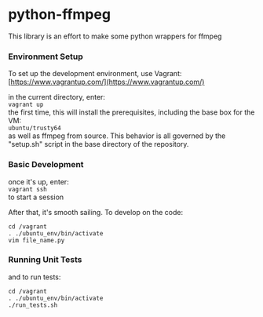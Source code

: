# python-ffmpeg

This library is an effort to make some python wrappers for ffmpeg

### Environment Setup

To set up the development environment, use Vagrant:  
[https://www.vagrantup.com/](https://www.vagrantup.com/)

in the current directory, enter:  
`vagrant up`  
the first time, this will install the prerequisites, including the base box for the VM:  
`ubuntu/trusty64`  
as well as ffmpeg from source. This behavior is all governed by the "setup.sh" script in the base directory of the repository.

### Basic Development

once it's up, enter:  
```vagrant ssh```  
to start a session

After that, it's smooth sailing. To develop on the code:  

`cd /vagrant`  
`. ./ubuntu_env/bin/activate`  
`vim file_name.py`  

### Running Unit Tests

and to run tests:

`cd /vagrant`  
`. ./ubuntu_env/bin/activate`  
`./run_tests.sh`